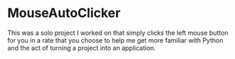 # MouseAutoClicker

This was a solo project I worked on that simply clicks the left mouse button for you in a rate that you choose to help me get more familiar with
Python and the act of turning a project into an application.

